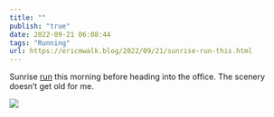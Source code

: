 ```yaml
---
title: ""
publish: "true"
date: 2022-09-21 06:08:44
tags: "Running"
url: https://ericmwalk.blog/2022/09/21/sunrise-run-this.html
---
```


Sunrise [run](http://www.strava.com/activities/7843294221) this morning before heading into the office. The scenery doesn’t get old for me.

![](https://ericmwalk.blog/uploads/2022/b012508d9e.jpg)